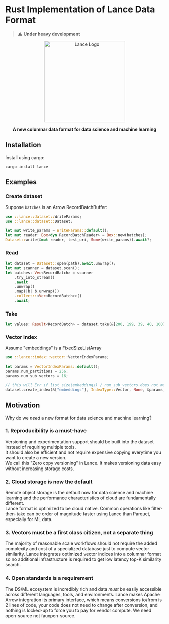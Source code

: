 # Rust Implementation of Lance Data Format

> :warning: **Under heavy development**

<div align="center">
<p align="center">

<img width="257" alt="Lance Logo" src="https://user-images.githubusercontent.com/917119/199353423-d3e202f7-0269-411d-8ff2-e747e419e492.png">

**A new columnar data format for data science and machine learning**
</p></div>

## Installation

Install using cargo:

```shell
cargo install lance
```

## Examples

### Create dataset

Suppose `batches` is an Arrow RecordBatchBuffer:

```rust
use ::lance::dataset::WriteParams;
use ::lance::dataset::Dataset;

let mut write_params = WriteParams::default();
let mut reader: Box<dyn RecordBatchReader> = Box::new(batches);
Dataset::write(&mut reader, test_uri, Some(write_params)).await?;
```

### Read

```rust
let dataset = Dataset::open(path).await.unwrap();
let mut scanner = dataset.scan();
let batches: Vec<RecordBatch> = scanner
    .try_into_stream()
    .await
    .unwrap()
    .map(|b| b.unwrap())
    .collect::<Vec<RecordBatch>>()
    .await;
```

### Take

```rust
let values: Result<RecordBatch> = dataset.take(&[200, 199, 39, 40, 100], &projection).await;
```

### Vector index

Assume "embeddings" is a FixedSizeListArray<f32>
```rust
use ::lance::index::vector::VectorIndexParams;

let params = VectorIndexParams::default();
params.num_partitions = 256;
params.num_sub_vectors = 16;

// this will Err if list_size(embeddings) / num_sub_vectors does not meet simd alignment
dataset.create_index(&["embeddings"], IndexType::Vector, None, &params, true).await;
```

## Motivation

Why do we *need* a new format for data science and machine learning?

### 1. Reproducibility is a must-have

Versioning and experimentation support should be built into the dataset instead of requiring multiple tools.<br/>
It should also be efficient and not require expensive copying everytime you want to create a new version.<br/>
We call this "Zero copy versioning" in Lance. It makes versioning data easy without increasing storage costs.

### 2. Cloud storage is now the default

Remote object storage is the default now for data science and machine learning and the performance characteristics of cloud are fundamentally different.<br/>
Lance format is optimized to be cloud native. Common operations like filter-then-take can be order of magnitude faster
using Lance than Parquet, especially for ML data.

### 3. Vectors must be a first class citizen, not a separate thing

The majority of reasonable scale workflows should not require the added complexity and cost of a
specialized database just to compute vector similarity. Lance integrates optimized vector indices
into a columnar format so no additional infrastructure is required to get low latency top-K similarity search.

### 4. Open standards is a requirement

The DS/ML ecosystem is incredibly rich and data *must be* easily accessible across different languages, tools, and environments.
Lance makes Apache Arrow integration its primary interface, which means conversions to/from is 2 lines of code, your
code does not need to change after conversion, and nothing is locked-up to force you to pay for vendor compute.
We need open-source not fauxpen-source.
